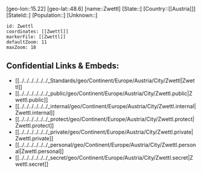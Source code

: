 ﻿---
location: [48.6,15.22]
mapzoom: [7,12] 
mapmarker: city 
type: City
tags:
- geo/City


SpocWebEntityId: 35860
isDeleted: false
confidential: public

---
[geo-lon::15.22]
[geo-lat::48.6]
[name::Zwettl]
[State::]
[Country::[[Austria]]]
[StateId::]
[Population::]
[Unknown::]


```leaflet
id: Zwettl
coordinates: [[Zwettl]]
markerFile: [[Zwettl]]
defaultZoom: 11 
maxZoom: 18
```


## Confidential Links & Embeds: 
- [[../../../../../../_Standards/geo/Continent/Europe/Austria/City/Zwettl|Zwettl]] 
- [[../../../../../../_public/geo/Continent/Europe/Austria/City/Zwettl.public|Zwettl.public]] 
- [[../../../../../../_internal/geo/Continent/Europe/Austria/City/Zwettl.internal|Zwettl.internal]] 
- [[../../../../../../_protect/geo/Continent/Europe/Austria/City/Zwettl.protect|Zwettl.protect]] 
- [[../../../../../../_private/geo/Continent/Europe/Austria/City/Zwettl.private|Zwettl.private]] 
- [[../../../../../../_personal/geo/Continent/Europe/Austria/City/Zwettl.personal|Zwettl.personal]] 
- [[../../../../../../_secret/geo/Continent/Europe/Austria/City/Zwettl.secret|Zwettl.secret]] 
